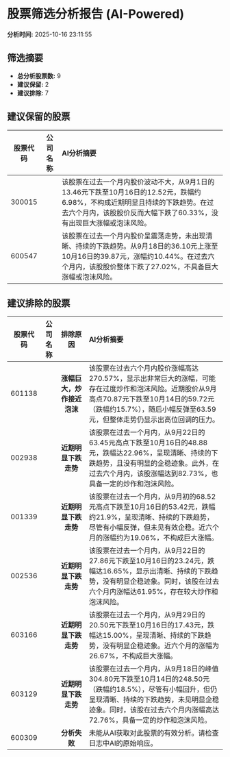 # 股票筛选分析报告 (AI-Powered)

**分析时间:** 2025-10-16 23:11:55

## 筛选摘要

- **总分析股票数:** 9
- **建议保留:** 2
- **建议排除:** 7

## 建议保留的股票

| 股票代码 | 公司名称 | AI分析摘要 |
|:---:|:---:|:---|
| 300015 |  | 该股票在过去一个月内股价波动不大，从9月1日的13.46元下跌至10月16日的12.52元，跌幅约6.98%，不构成近期明显且持续的下跌趋势。在过去六个月内，该股股价反而大幅下跌了60.33%，没有出现巨大涨幅或泡沫风险。 |
| 600547 |  | 该股票在过去一个月内股价呈震荡走势，未出现清晰、持续的下跌趋势。从9月18日的36.10元上涨至10月16日的39.87元，涨幅约10.44%。在过去六个月内，该股股价整体下跌了27.02%，不具备巨大涨幅或泡沫风险。 |

## 建议排除的股票

| 股票代码 | 公司名称 | 排除原因 | AI分析摘要 |
|:---:|:---:|:---:|:---|
| 601138 |  | **涨幅巨大，炒作接近泡沫** | 该股票在过去六个月内股价涨幅高达270.57%，显示出非常巨大的涨幅，可能存在过度炒作和泡沫风险。近期股价从9月高点70.87元下跌至10月14日的59.72元（跌幅约15.7%），随后小幅反弹至63.59元，但整体走势仍显示出高位回调的压力。 |
| 002938 |  | **近期明显下跌走势** | 该股票在过去一个月内，从9月22日的63.45元高点下跌至10月16日的48.88元，跌幅达22.96%，呈现清晰、持续的下跌趋势，且没有明显的企稳迹象。此外，在过去六个月内，该股涨幅达到82.73%，也具备一定的炒作和泡沫风险。 |
| 001339 |  | **近期明显下跌走势** | 该股票在过去一个月内，从9月初的68.52元高点下跌至10月16日的53.42元，跌幅约21.9%，呈现清晰、持续的下跌趋势，尽管有小幅反弹，但未见有效企稳。近六个月的涨幅约为19.06%，不构成巨大涨幅。 |
| 002536 |  | **近期明显下跌走势** | 该股票在过去一个月内，从9月22日的27.86元下跌至10月16日的23.24元，跌幅达16.65%，显示出清晰、持续的下跌趋势，没有明显企稳迹象。同时，该股在过去六个月内涨幅达61.95%，存在较大炒作和泡沫风险。 |
| 603166 |  | **近期明显下跌走势** | 该股票在过去一个月内，从9月29日的20.50元下跌至10月16日的17.43元，跌幅达15.00%，呈现清晰、持续的下跌趋势，没有明显企稳迹象。近六个月的涨幅为26.67%，不构成巨大涨幅。 |
| 603129 |  | **近期明显下跌走势** | 该股票在过去一个月内，从9月18日的峰值304.80元下跌至10月14日的248.50元（跌幅约18.5%），尽管有小幅回升，但仍呈现清晰、持续的下跌趋势，未见明显企稳迹象。同时，该股在过去六个月内涨幅高达72.76%，具备一定的炒作和泡沫风险。 |
| 600309 |  | **分析失败** | 未能从AI获取对此股票的有效分析。请检查日志中AI的原始响应。 |
